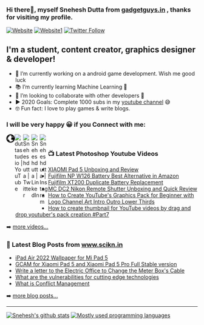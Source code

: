 ### Hi there👋, myself Snehesh Dutta from [gadgetguys.in][website] , thanks for visiting my profile.

[![Website](https://img.shields.io/website?label=gadgetguys.in&style=for-the-badge&url=https%3A%2F%2Fgadgetguys.in)](https://gadgetguys.in)
[![Website1](https://img.shields.io/website?label=www.scikn.in&style=for-the-badge&url=https%3A%2F%2Fwww.scikn.in)](https://www.scikn.in)
[![Twitter Follow](https://img.shields.io/twitter/follow/Sneheshdutta?color=1DA1F2&logo=twitter&style=for-the-badge)](https://twitter.com/intent/follow?original_referer=https%3A%2F%2Fgithub.com%2FSneheshdutta&screen_name=Sneheshdutta)

## I'm a student, content creator, graphics designer & developer!

- 💼 I’m currently working on a android game development. Wish me good luck 
- 📚 I’m currently learning Machine Learning 🤖
- 👯 I’m looking to collaborate with other developers 🤩
- ▶️ 2020 Goals: Complete 1000 subs in my [youtube channel][youtube] 😅
- 🤓 Fun fact: I love to play games & write blogs.

### I will be very happy 😀 if you Connect with me:

[<img align="left" alt="gadgetguys.in" width="22px" src="https://raw.githubusercontent.com/iconic/open-iconic/master/svg/globe.svg" />][website]
[<img align="left" alt="duttastudio | YouTube" width="22px" src="https://cdn.jsdelivr.net/npm/simple-icons@v3/icons/youtube.svg" />][youtube]
[<img align="left" alt="Sneheshdutta | Twitter" width="22px" src="https://cdn.jsdelivr.net/npm/simple-icons@v3/icons/twitter.svg" />][twitter]
[<img align="left" alt="Sneheshdutta | LinkedIn" width="22px" src="https://cdn.jsdelivr.net/npm/simple-icons@v3/icons/linkedin.svg" />][linkedin]
[<img align="left" alt="Sneheshdutta | Instagram" width="22px" src="https://cdn.jsdelivr.net/npm/simple-icons@v3/icons/instagram.svg" />][instagram]

<br />

### 📺 Latest Photoshop Youtube Videos 

<!-- YOUTUBE:START -->
- [XIAOMI Pad 5 Unboxing and Review](https://www.youtube.com/watch?v=41JtMWXPg7I)
- [Fujifilm NP W126 Battery Best Alternative in Amazon Fujifilm XT200 Duplicate Battery Replacement](https://www.youtube.com/watch?v=R_5svQN3IrY)
- [MC DC2 Nikon Remote Shutter Unboxing and Quick Review](https://www.youtube.com/watch?v=mt_xjiIxQJg)
- [How to Create YouTube&#39;s Graphics Pack for Beginner with Logo Channel Art Intro Outro Lower Thirds](https://www.youtube.com/watch?v=3TbcsMN5QHI)
- [How to create thumbnail for YouTube videos by drag and drop youtuber&#39;s pack creation #Part7](https://www.youtube.com/watch?v=J6pgwkg4doY)
<!-- YOUTUBE:END -->

➡️ [more videos...](https://youtube.com/duttastudio)

### 📕 Latest Blog Posts from www.scikn.in

<!-- BLOG-POST-LIST:START -->
- [iPad Air 2022 Wallpaper for Mi Pad 5](https://www.scikn.in/2022/08/ipad-air-2022-wallpaper-for-mi-pad-5.html)
- [GCAM for Xiaomi Pad 5 and Xiaomi Pad 5 Pro Full Stable version](https://www.scikn.in/2022/07/GCAM-for-Xiaomi-Pad-5.html)
- [Write a letter to the Electric Office to Change the Meter Box&#39;s Cable](https://www.scikn.in/2022/05/letter-to-Change-the-Meter-Box-Cable.html)
- [What are the vulnerabilities for cutting edge technologies](https://www.scikn.in/2022/04/vulnerabilities-for-cutting-edge-technologies.html)
- [What is Conflict Management](https://www.scikn.in/2020/08/what-is-conflict-management.html)
<!-- BLOG-POST-LIST:END -->

➡️ [more blog posts...](https://www.scikn.in)

---

[![Snehesh's github stats](https://github-readme-stats.vercel.app/api?username=Sneheshdutta&count_private=true&show_icons=true)](https://github.com/Sneheshdutta/Sneheshdutta)
[![Mostly used programming languages](https://github-readme-stats.vercel.app/api/top-langs/?username=Sneheshdutta&layout=compact)](https://github.com/Sneheshdutta/Sneheshdutta)


[website]: https://gadgetguys.in
[website1]: https://www.scikn.in
[twitter]: https://twitter.com/sneheshdutta
[youtube]: https://youtube.com/duttastudio
[youtube1]: https://youtube.com/gadgetguys
[stream]: https://youtube.com/ragnarconquest
[instagram]: https://instagram.com/sneheshdutta
[linkedin]: https://linkedin.com/in/sneheshdutta
[photoshop]: https://www.youtube.com/playlist?list=PLFJYEBJjlHFXi-PiJb6ECwdlbMqJVXKs8
[webdevplaylist]: https://www.youtube.com/playlist?list=PLkwxH9e_vrAJ0WbEsFA9W3I1W-g_BTsbt
[jsplaylist]: https://www.youtube.com/playlist?list=PLkwxH9e_vrALRJKu7wfXby3MKeflhTu6B
[cssplaylist]: https://www.youtube.com/playlist?list=PLkwxH9e_vrALSdvZuEh6gqQdmDoDIoqz4
[reactplaylist]: https://www.youtube.com/playlist?list=PLkwxH9e_vrAK4TdffpxKY3QGyHCpxFcQ0
